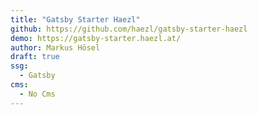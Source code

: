 ```yaml
---
title: "Gatsby Starter Haezl"
github: https://github.com/haezl/gatsby-starter-haezl
demo: https://gatsby-starter.haezl.at/
author: Markus Hösel
draft: true
ssg:
  - Gatsby
cms:
  - No Cms
---
```

